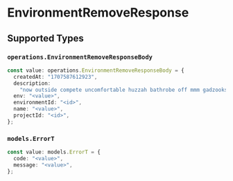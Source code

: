 # EnvironmentRemoveResponse


## Supported Types

### `operations.EnvironmentRemoveResponseBody`

```typescript
const value: operations.EnvironmentRemoveResponseBody = {
  createdAt: "1707587612923",
  description:
    "now outside compete uncomfortable huzzah bathrobe off mmm gadzooks",
  env: "<value>",
  environmentId: "<id>",
  name: "<value>",
  projectId: "<id>",
};
```

### `models.ErrorT`

```typescript
const value: models.ErrorT = {
  code: "<value>",
  message: "<value>",
};
```


